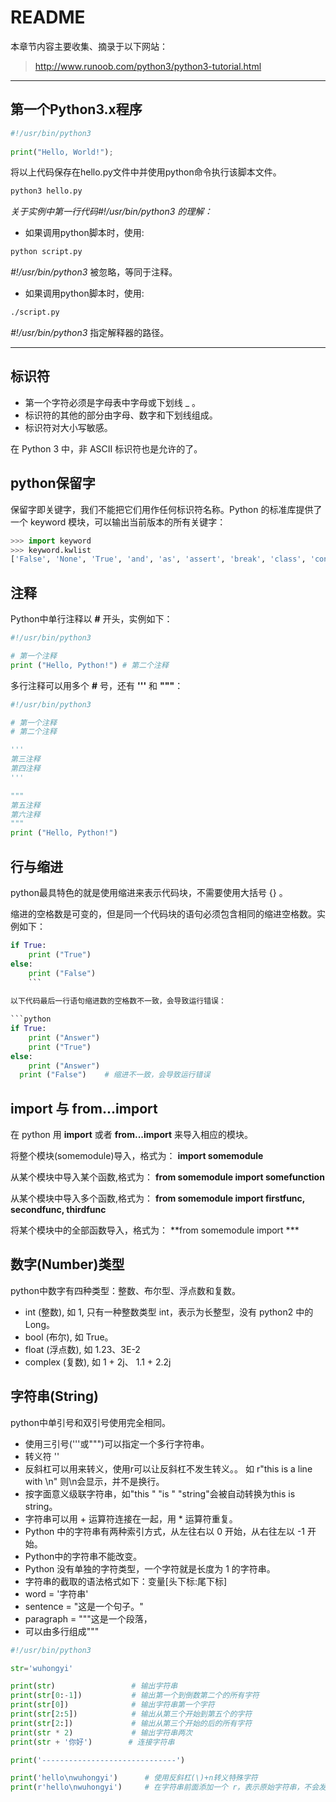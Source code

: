 <!-- README.md --- 
;; 
;; Description: 
;; Author: Hongyi Wu(吴鸿毅)
;; Email: wuhongyi@qq.com 
;; Created: 五 4月 20 23:13:46 2018 (+0800)
;; Last-Updated: 五 4月 20 23:48:31 2018 (+0800)
;;           By: Hongyi Wu(吴鸿毅)
;;     Update #: 4
;; URL: http://wuhongyi.cn -->

# README

本章节内容主要收集、摘录于以下网站：

> http://www.runoob.com/python3/python3-tutorial.html


----

## 第一个Python3.x程序

```python
#!/usr/bin/python3
 
print("Hello, World!");
```

将以上代码保存在hello.py文件中并使用python命令执行该脚本文件。

```bash
python3 hello.py
```

*关于实例中第一行代码#!/usr/bin/python3 的理解：*

- 如果调用python脚本时，使用:
```bash
python script.py
```
*#!/usr/bin/python3* 被忽略，等同于注释。

- 如果调用python脚本时，使用:
```bash
./script.py
```
*#!/usr/bin/python3* 指定解释器的路径。

----

## 标识符

- 第一个字符必须是字母表中字母或下划线 _ 。
- 标识符的其他的部分由字母、数字和下划线组成。
- 标识符对大小写敏感。

在 Python 3 中，非 ASCII 标识符也是允许的了。


## python保留字

保留字即关键字，我们不能把它们用作任何标识符名称。Python 的标准库提供了一个 keyword 模块，可以输出当前版本的所有关键字：

```python
>>> import keyword
>>> keyword.kwlist
['False', 'None', 'True', 'and', 'as', 'assert', 'break', 'class', 'continue', 'def', 'del', 'elif', 'else', 'except', 'finally', 'for', 'from', 'global', 'if', 'import', 'in', 'is', 'lambda', 'nonlocal', 'not', 'or', 'pass', 'raise', 'return', 'try', 'while', 'with', 'yield']
```


## 注释

Python中单行注释以 **#** 开头，实例如下：

```python
#!/usr/bin/python3

# 第一个注释
print ("Hello, Python!") # 第二个注释
```

多行注释可以用多个 **#** 号，还有 **'''** 和 **"""**：

```python
#!/usr/bin/python3

# 第一个注释
# 第二个注释

'''
第三注释
第四注释
'''

"""
第五注释
第六注释
"""
print ("Hello, Python!") 
```



## 行与缩进

python最具特色的就是使用缩进来表示代码块，不需要使用大括号 {} 。

缩进的空格数是可变的，但是同一个代码块的语句必须包含相同的缩进空格数。实例如下：

```python
if True:
    print ("True")
else:
	print ("False")
	```
	
以下代码最后一行语句缩进数的空格数不一致，会导致运行错误：

```python
if True:
    print ("Answer")
    print ("True")
else:
    print ("Answer")
  print ("False")    # 缩进不一致，会导致运行错误
```

## import 与 from...import

在 python 用 **import** 或者 **from...import** 来导入相应的模块。

将整个模块(somemodule)导入，格式为： **import somemodule**

从某个模块中导入某个函数,格式为： **from somemodule import somefunction**

从某个模块中导入多个函数,格式为： **from somemodule import firstfunc, secondfunc, thirdfunc**

将某个模块中的全部函数导入，格式为： **from somemodule import ***


## 数字(Number)类型

python中数字有四种类型：整数、布尔型、浮点数和复数。

- int (整数), 如 1, 只有一种整数类型 int，表示为长整型，没有 python2 中的 Long。
- bool (布尔), 如 True。
- float (浮点数), 如 1.23、3E-2
- complex (复数), 如 1 + 2j、 1.1 + 2.2j


## 字符串(String)

python中单引号和双引号使用完全相同。

- 使用三引号('''或""")可以指定一个多行字符串。
- 转义符 '\'
- 反斜杠可以用来转义，使用r可以让反斜杠不发生转义。。 如 r"this is a line with \n" 则\n会显示，并不是换行。
- 按字面意义级联字符串，如"this " "is " "string"会被自动转换为this is string。
- 字符串可以用 + 运算符连接在一起，用 * 运算符重复。
- Python 中的字符串有两种索引方式，从左往右以 0 开始，从右往左以 -1 开始。
- Python中的字符串不能改变。
- Python 没有单独的字符类型，一个字符就是长度为 1 的字符串。
- 字符串的截取的语法格式如下：变量[头下标:尾下标]
- word = '字符串'
- sentence = "这是一个句子。"
- paragraph = """这是一个段落，
- 可以由多行组成"""

```python
#!/usr/bin/python3

str='wuhongyi'

print(str)                 # 输出字符串
print(str[0:-1])           # 输出第一个到倒数第二个的所有字符
print(str[0])              # 输出字符串第一个字符
print(str[2:5])            # 输出从第三个开始到第五个的字符
print(str[2:])             # 输出从第三个开始的后的所有字符
print(str * 2)             # 输出字符串两次
print(str + '你好')        # 连接字符串

print('------------------------------')

print('hello\nwuhongyi')      # 使用反斜杠(\)+n转义特殊字符
print(r'hello\nwuhongyi')     # 在字符串前面添加一个 r，表示原始字符串，不会发生转义
```




<!-- README.md ends here -->
